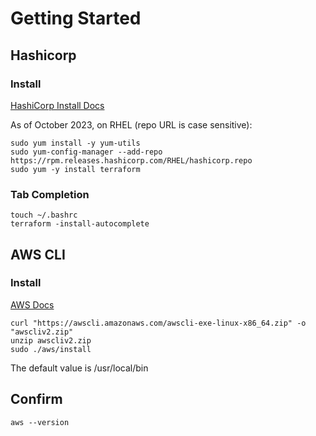 # Getting Started

## Hashicorp
### Install
[HashiCorp Install Docs](https://developer.hashicorp.com/terraform/tutorials/aws-get-started/install-cli?in=terraform%2Faws-get-started)

As of October 2023, on RHEL (repo URL is case sensitive):
```
sudo yum install -y yum-utils
sudo yum-config-manager --add-repo https://rpm.releases.hashicorp.com/RHEL/hashicorp.repo
sudo yum -y install terraform
```


### Tab Completion

```
touch ~/.bashrc
terraform -install-autocomplete
```

## AWS CLI
### Install
[AWS Docs](https://docs.aws.amazon.com/cli/latest/userguide/getting-started-install.html)
```
curl "https://awscli.amazonaws.com/awscli-exe-linux-x86_64.zip" -o "awscliv2.zip"
unzip awscliv2.zip
sudo ./aws/install
```
The default value is /usr/local/bin

## Confirm
```
aws --version
```
